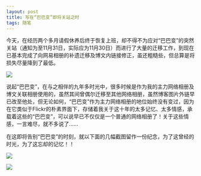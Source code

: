 ```yaml
---
layout: post
title: 写在“巴巴变”即将关站之时
tags: 随笔
---
```


今天，在经历两个多月请假休养后终于恢复上班，却不得不为应对“巴巴变”的突然关站（通知为至11月31日，实际应为11月30日）而进行了大量的迁移工作，到现在已基本完成了向网易相册的补遗迁移及博文内链接修正，虽还粗糙些，但总算是将损失尽量降到了最低。

![](http://ohfv138uq.bkt.clouddn.com/bababian1.png)

说起“巴巴变”，在与之相伴的九年多时光中，很多时候是作为我的主力网络相册及博文关联相册使用的，虽然其间曾偶尔迁移至其他网络相册，虽然博客图片外链早已改至他处，但无论如何，“巴巴变”作为主力网络相册的地位始终没有变过，因为在它类似于Flickr的朴素界面下，存储着我关于这十年的太多记忆、太多情感，承载着这些的“巴巴变”，可以说早已不仅仅是一个普通的网络相册了！关于这些情感，一言难尽，就不多说了……

在这即将告别“巴巴变”的时刻，就以下面的几幅截图留作一份纪念，为了这曾经的时光，为了这忘却的记忆！！

![](http://ohfv138uq.bkt.clouddn.com/bababian2.png)

![](http://ohfv138uq.bkt.clouddn.com/bababian3.png)